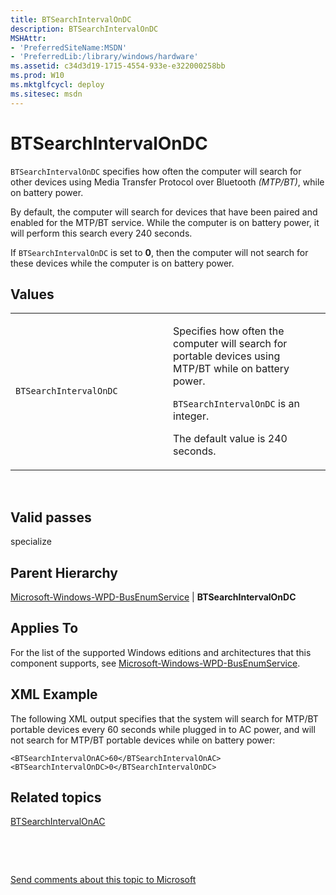 ```yaml
---
title: BTSearchIntervalOnDC
description: BTSearchIntervalOnDC
MSHAttr:
- 'PreferredSiteName:MSDN'
- 'PreferredLib:/library/windows/hardware'
ms.assetid: c34d3d19-1715-4554-933e-e322000258bb
ms.prod: W10
ms.mktglfcycl: deploy
ms.sitesec: msdn
---
```


# BTSearchIntervalOnDC


`BTSearchIntervalOnDC` specifies how often the computer will search for other devices using Media Transfer Protocol over Bluetooth *(MTP/BT)*, while on battery power.

By default, the computer will search for devices that have been paired and enabled for the MTP/BT service. While the computer is on battery power, it will perform this search every 240 seconds.

If `BTSearchIntervalOnDC` is set to **0**, then the computer will not search for these devices while the computer is on battery power.

## Values


<table>
<colgroup>
<col width="50%" />
<col width="50%" />
</colgroup>
<tbody>
<tr class="odd">
<td><p><code>BTSearchIntervalOnDC</code></p></td>
<td><p>Specifies how often the computer will search for portable devices using MTP/BT while on battery power.</p>
<p><code>BTSearchIntervalOnDC</code> is an integer.</p>
<p>The default value is 240 seconds.</p></td>
</tr>
</tbody>
</table>

 

## Valid passes


specialize

## Parent Hierarchy


[Microsoft-Windows-WPD-BusEnumService](microsoft-windows-wpd-busenumservice.md) | **BTSearchIntervalOnDC**

## Applies To


For the list of the supported Windows editions and architectures that this component supports, see [Microsoft-Windows-WPD-BusEnumService](microsoft-windows-wpd-busenumservice-win7-microsoft-windows-wpd-busenumservice.md).

## XML Example


The following XML output specifies that the system will search for MTP/BT portable devices every 60 seconds while plugged in to AC power, and will not search for MTP/BT portable devices while on battery power:

``` syntax
<BTSearchIntervalOnAC>60</BTSearchIntervalOnAC>
<BTSearchIntervalOnDC>0</BTSearchIntervalOnDC>
```

## Related topics


[BTSearchIntervalOnAC](microsoft-windows-wpd-busenumservicebtsearchintervalonac.md)

 

 

[Send comments about this topic to Microsoft](mailto:wsddocfb@microsoft.com?subject=Documentation%20feedback%20%5Bp_unattend\p_unattend%5D:%20BTSearchIntervalOnDC%20%20RELEASE:%20%2810/3/2016%29&body=%0A%0APRIVACY%20STATEMENT%0A%0AWe%20use%20your%20feedback%20to%20improve%20the%20documentation.%20We%20don't%20use%20your%20email%20address%20for%20any%20other%20purpose,%20and%20we'll%20remove%20your%20email%20address%20from%20our%20system%20after%20the%20issue%20that%20you're%20reporting%20is%20fixed.%20While%20we're%20working%20to%20fix%20this%20issue,%20we%20might%20send%20you%20an%20email%20message%20to%20ask%20for%20more%20info.%20Later,%20we%20might%20also%20send%20you%20an%20email%20message%20to%20let%20you%20know%20that%20we've%20addressed%20your%20feedback.%0A%0AFor%20more%20info%20about%20Microsoft's%20privacy%20policy,%20see%20http://privacy.microsoft.com/default.aspx. "Send comments about this topic to Microsoft")






